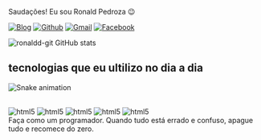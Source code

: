 
Saudações! Eu sou Ronald Pedroza 😉

[![Blog](https://img.shields.io/badge/Instagram-E4405F?style=for-the-badge&logo=instagram&logoColor=white)](https://instagram.com/ronald_.bjj?igshid=MzMyNGUyNmU2YQ%3D%3D&utm_source=qr)
[![Github](https://img.shields.io/badge/GitHub-100000?style=for-the-badge&logo=github&logoColor=white)](https://github.com/Ronaldd-git)
[![Gmail](https://img.shields.io/badge/Gmail-D14836?style=for-the-badge&logo=gmail&logoColor=white)](pedrozaronald2@gmail.com)
[![Facebook](https://img.shields.io/badge/Facebook-1877F2?style=for-the-badge&logo=facebook&logoColor=white)](https://www.facebook.com/profile.php?id=100027052694862)

![ronaldd-git GitHub stats](https://github-readme-stats.vercel.app/api?username=ronaldd-git&show_icons=true&theme=radical)

## tecnologias que eu ultilizo no dia a dia

![Snake animation](https://github.com/ronaldd-git/ronaldd-git/blob/output/github-contribution-grid-snake.svg)


<div style ="display:inline_block"><br/>
<img aling="center" alt=html5 src=https://img.shields.io/badge/HTML5-E34F26?style=for-the-badge&logo=html5&logoColor=white />
<img aling="center" alt=html5 src=https://img.shields.io/badge/CSS3-1572B6?style=for-the-badge&logo=css3&logoColor=white />
<img aling="center" alt=html5 src=https://img.shields.io/badge/JavaScript-F7DF1E?style=for-the-badge&logo=javascript&logoColor=black />
<img aling="center" alt=html5 src=	https://img.shields.io/badge/TypeScript-007ACC?style=for-the-badge&logo=typescript&logoColor=white />
<img aling="center" alt=html5 src=https://img.shields.io/badge/Node.js-43853D?style=for-the-badge&logo=node.js&logoColor=white />
</div>
Faça como um programador. Quando tudo está errado e confuso, apague tudo e recomece do zero.
